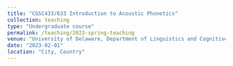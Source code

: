 ```yaml
---
title: "CGSC433/633 Introduction to Acoustic Phonetics"
collection: teaching
type: "Undergraduate course"
permalink: /teaching/2023-spring-teaching
venue: "University of Delaware, Department of Linguistics and Cognitive Science"
date: "2023-02-01"
location: "City, Country"
---
```





